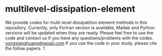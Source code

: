 # multilevel-dissipation-element
We provide codes for multi-level dissipatition element methods in this repository.
Currently, only Fortran version is available, Matlab and Python versions will be updated when they are ready.
Please feel free to use the code and contact us if you have any questions/problems with the codes.
yongxianghuang@gmail.com
If you use the code in your study, please cite the follow papers.
1 